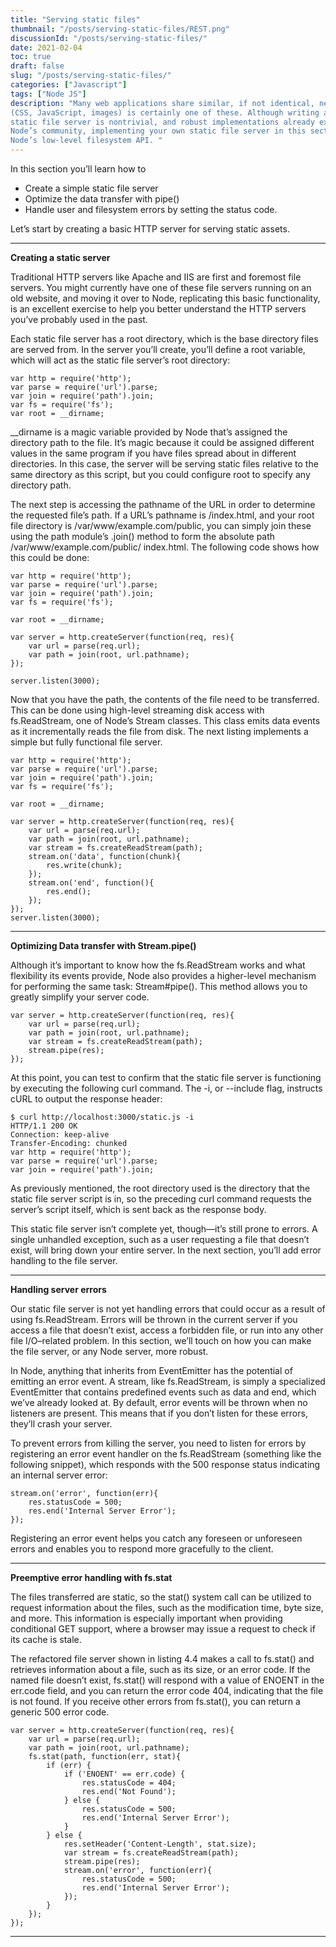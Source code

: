 ```yaml
---
title: "Serving static files"
thumbnail: "/posts/serving-static-files/REST.png"
discussionId: "/posts/serving-static-files/"
date: 2021-02-04
toc: true
draft: false
slug: "/posts/serving-static-files/"
categories: ["Javascript"]
tags: ["Node JS"]
description: "Many web applications share similar, if not identical, needs, and serving static files
(CSS, JavaScript, images) is certainly one of these. Although writing a robust and efficient
static file server is nontrivial, and robust implementations already exist within
Node’s community, implementing your own static file server in this section will illustrate
Node’s low-level filesystem API. "
---
```

In this section you’ll learn how to

- Create a simple static file server
- Optimize the data transfer with pipe()
- Handle user and filesystem errors by setting the status code.

Let’s start by creating a basic HTTP server for serving static assets.

---

**Creating a static server**

Traditional HTTP servers like Apache and IIS are first and foremost file servers. You
might currently have one of these file servers running on an old website, and moving
it over to Node, replicating this basic functionality, is an excellent exercise to help you
better understand the HTTP servers you’ve probably used in the past.

Each static file server has a root directory, which is the base directory files are
served from. In the server you’ll create, you’ll define a root variable, which will act as
the static file server’s root directory:

```
var http = require('http');
var parse = require('url').parse;
var join = require('path').join;
var fs = require('fs');
var root = __dirname;
```
__dirname is a magic variable provided by Node that’s assigned the directory path to
the file. It’s magic because it could be assigned different values in the same program if
you have files spread about in different directories. In this case, the server will be serving
static files relative to the same directory as this script, but you could configure
root to specify any directory path.

The next step is accessing the pathname of the URL in order to determine the
requested file’s path. If a URL’s pathname is /index.html, and your root file directory
is /var/www/example.com/public, you can simply join these using the path module’s
.join() method to form the absolute path /var/www/example.com/public/
index.html. The following code shows how this could be done:

```
var http = require('http');
var parse = require('url').parse;
var join = require('path').join;
var fs = require('fs');

var root = __dirname;

var server = http.createServer(function(req, res){
    var url = parse(req.url);
    var path = join(root, url.pathname);
});

server.listen(3000);
```

Now that you have the path, the contents of the file need to be transferred. This can
be done using high-level streaming disk access with fs.ReadStream, one of Node’s
Stream classes. This class emits data events as it incrementally reads the file from disk.
The next listing implements a simple but fully functional file server.

```
var http = require('http');
var parse = require('url').parse;
var join = require('path').join;
var fs = require('fs');

var root = __dirname;

var server = http.createServer(function(req, res){
    var url = parse(req.url);
    var path = join(root, url.pathname);
    var stream = fs.createReadStream(path);
    stream.on('data', function(chunk){
        res.write(chunk);
    });
    stream.on('end', function(){
        res.end();
    });
});
server.listen(3000);
```

---

**Optimizing Data transfer with Stream.pipe()**

Although it’s important to know how the fs.ReadStream works and what flexibility its
events provide, Node also provides a higher-level mechanism for performing the same
task: Stream#pipe(). This method allows you to greatly simplify your server code.

```
var server = http.createServer(function(req, res){
    var url = parse(req.url);
    var path = join(root, url.pathname);
    var stream = fs.createReadStream(path);
    stream.pipe(res);
});
```

At this point, you can test to confirm that the static file server is functioning by executing
the following curl command. The -i, or --include flag, instructs cURL to
output the response header:

```
$ curl http://localhost:3000/static.js -i
HTTP/1.1 200 OK
Connection: keep-alive
Transfer-Encoding: chunked
var http = require('http');
var parse = require('url').parse;
var join = require('path').join;
```

As previously mentioned, the root directory used is the directory that the static file
server script is in, so the preceding curl command requests the server’s script itself,
which is sent back as the response body.

This static file server isn’t complete yet, though—it’s still prone to errors. A single
unhandled exception, such as a user requesting a file that doesn’t exist, will bring
down your entire server. In the next section, you’ll add error handling to the file
server.

---

**Handling server errors**

Our static file server is not yet handling errors that could occur as a result of using
fs.ReadStream. Errors will be thrown in the current server if you access a file that
doesn’t exist, access a forbidden file, or run into any other file I/O–related problem.
In this section, we’ll touch on how you can make the file server, or any Node server,
more robust.

In Node, anything that inherits from EventEmitter has the potential of emitting
an error event. A stream, like fs.ReadStream, is simply a specialized EventEmitter
that contains predefined events such as data and end, which we’ve already looked at.
By default, error events will be thrown when no listeners are present. This means that
if you don’t listen for these errors, they’ll crash your server.

To prevent errors from killing the server, you need to listen for errors by registering
an error event handler on the fs.ReadStream (something like the following snippet),
which responds with the 500 response status indicating an internal server error:

```
stream.on('error', function(err){
    res.statusCode = 500;
    res.end('Internal Server Error');
});
```
Registering an error event helps you catch any foreseen or unforeseen errors and
enables you to respond more gracefully to the client.

---

**Preemptive error handling with fs.stat**

The files transferred are static, so the stat() system call can be utilized to request
information about the files, such as the modification time, byte size, and more. This
information is especially important when providing conditional GET support, where a
browser may issue a request to check if its cache is stale.

The refactored file server shown in listing 4.4 makes a call to fs.stat() and
retrieves information about a file, such as its size, or an error code. If the named file
doesn’t exist, fs.stat() will respond with a value of ENOENT in the err.code field, and
you can return the error code 404, indicating that the file is not found. If you receive
other errors from fs.stat(), you can return a generic 500 error code.

```
var server = http.createServer(function(req, res){
    var url = parse(req.url);
    var path = join(root, url.pathname);
    fs.stat(path, function(err, stat){
        if (err) {
            if ('ENOENT' == err.code) {
                res.statusCode = 404;
                res.end('Not Found');
            } else {
                res.statusCode = 500;
                res.end('Internal Server Error');
            }
        } else {
            res.setHeader('Content-Length', stat.size);
            var stream = fs.createReadStream(path);
            stream.pipe(res);
            stream.on('error', function(err){
                res.statusCode = 500;
                res.end('Internal Server Error');
            });
        }
    });
});
```

---